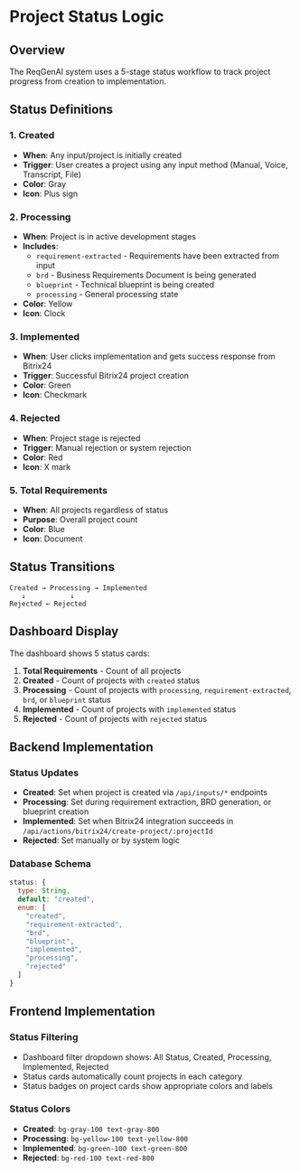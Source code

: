 # Project Status Logic

## Overview

The ReqGenAI system uses a 5-stage status workflow to track project progress from creation to implementation.

## Status Definitions

### 1. **Created**

- **When**: Any input/project is initially created
- **Trigger**: User creates a project using any input method (Manual, Voice, Transcript, File)
- **Color**: Gray
- **Icon**: Plus sign

### 2. **Processing**

- **When**: Project is in active development stages
- **Includes**:
  - `requirement-extracted` - Requirements have been extracted from input
  - `brd` - Business Requirements Document is being generated
  - `blueprint` - Technical blueprint is being created
  - `processing` - General processing state
- **Color**: Yellow
- **Icon**: Clock

### 3. **Implemented**

- **When**: User clicks implementation and gets success response from Bitrix24
- **Trigger**: Successful Bitrix24 project creation
- **Color**: Green
- **Icon**: Checkmark

### 4. **Rejected**

- **When**: Project stage is rejected
- **Trigger**: Manual rejection or system rejection
- **Color**: Red
- **Icon**: X mark

### 5. **Total Requirements**

- **When**: All projects regardless of status
- **Purpose**: Overall project count
- **Color**: Blue
- **Icon**: Document

## Status Transitions

```
Created → Processing → Implemented
   ↓           ↓
Rejected ← Rejected
```

## Dashboard Display

The dashboard shows 5 status cards:

1. **Total Requirements** - Count of all projects
2. **Created** - Count of projects with `created` status
3. **Processing** - Count of projects with `processing`, `requirement-extracted`, `brd`, or `blueprint` status
4. **Implemented** - Count of projects with `implemented` status
5. **Rejected** - Count of projects with `rejected` status

## Backend Implementation

### Status Updates

- **Created**: Set when project is created via `/api/inputs/*` endpoints
- **Processing**: Set during requirement extraction, BRD generation, or blueprint creation
- **Implemented**: Set when Bitrix24 integration succeeds in `/api/actions/bitrix24/create-project/:projectId`
- **Rejected**: Set manually or by system logic

### Database Schema

```javascript
status: {
  type: String,
  default: "created",
  enum: [
    "created",
    "requirement-extracted",
    "brd",
    "blueprint",
    "implemented",
    "processing",
    "rejected"
  ]
}
```

## Frontend Implementation

### Status Filtering

- Dashboard filter dropdown shows: All Status, Created, Processing, Implemented, Rejected
- Status cards automatically count projects in each category
- Status badges on project cards show appropriate colors and labels

### Status Colors

- **Created**: `bg-gray-100 text-gray-800`
- **Processing**: `bg-yellow-100 text-yellow-800`
- **Implemented**: `bg-green-100 text-green-800`
- **Rejected**: `bg-red-100 text-red-800`
